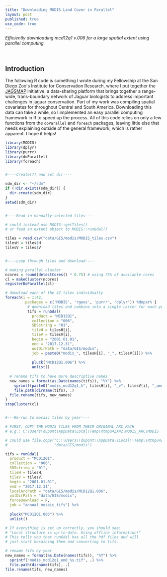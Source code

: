 ```yaml
---
title: "Downloading MODIS Land Cover in Parallel"
layout: post
published: true
use_code: true
---
```

<i>Efficiently downloading mcd12q1 v.006 for a large spatial extent using parallel computing.</i>

<br>

## Introduction

The following R code is something I wrote during my Fellowship at the San Diego Zoo's Institute for Conservation Research, where I put together the [JAGSMAP](http://www.JAGSMAP.org) initiative, a data-sharing platform that brings together a range-wide, trans-boundary network of Jaguar biologists to address important challenges in jaguar conservation. Part of my work was compiling spatial covariates for throughout Central and South America. Downloading this data can take a while, so I implemented an easy parallel computing framework in R to speed up the process. All of this code relies on only a few functions from the `doParallel` and `foreach` packages, leaving little else that needs explaining outside of the general framework, which is rather apparent. I hope it helps! 


```r
library(MODIS)
library(dplyr)
library(purrr)
library(doParallel)
library(foreach)


#----Create(?) and set dir----

sdm_dir <- "~/sdm"
if (!dir.exists(sdm_dir)) {
  dir.create(sdm_dir)
}
setwd(sdm_dir)


#----Read in manually-selected tiles----

# could instead use MODIS::getTiles() 
# or feed an extent object to MODIS::runGdal()

tiles = read.csv("data/GIS/modis/MODIS_tiles.csv")
tilesH = tiles$H
tilesV = tiles$V


#----Loop through tiles and download----

# making parallel cluster
ncores = round(detectCores() * 0.75) # using 75% of available cores
cl = makeCluster(ncores)
registerDoParallel(cl)

# donwload each of the 42 tiles individually
foreach(i = 1:42,
        .packages = c('MODIS', 'rgeos', 'purrr', 'dplyr')) %dopar% {
          # download tiles and combine into a single raster for each year
          tifs = runGdal(
            product = "MCD12Q1",
            collection = "006",
            SDSstring = "01",
            tileH = tilesH[i],
            tileV = tilesV[i],
            begin = "2001.01.01",
            end = "2017.12.31",
            outDirPath = "data/GIS/modis",
            job = paste0("modis_", tilesH[i], "_", tilesV[i])) %>%
            
            pluck("MCD12Q1.006") %>%
            unlist()
          
  # rename tifs to have more descriptive names
  new_names = format(as.Date(names(tifs)), "%Y") %>%
    sprintf(paste0("modis_mcd12q1_h", tilesH[i], "_v", tilesV[i], "_umd_%s.tif"), .) %>%
    file.path(dirname(tifs), .)
  file.rename(tifs, new_names)
}
stopCluster(cl)


#---Re-run to mosaic tiles by year----

# FIRST, COPY THE MODIS TILES FROM THEIR ORIGINAL ARC PATH
# e.g.: C:\Users\dupont\AppData\Local\Temp\Rtmpu4ZXW2\MODIS_ARC\MODIS

# could use file.copy("C:\\Users\\dupont\\AppData\\Local\\Temp\\Rtmpu4ZXW2\\MODIS_ARC\\MODIS\\MCD12Q1.006",
#                     "data/GIS/modis")

tifs = runGdal(
  product = "MCD12Q1",
  collection = "006",
  SDSstring = "01",
  tileH = tilesH,
  tileV = tilesV,
  begin = "2001.01.01",
  end = "2017.12.31",
  localArcPath = "data/GIS/modis/MCD12Q1.006",
  outDirPath = "data/GIS/modis",
  forceDownload = F,
  job = "annual_mosaic_tifs") %>%
  
  pluck("MCD12Q1.006") %>%
  unlist()

# If everything is set up correctly, you should see:
# "Local structure is up-to-date. Using offline information!"
# This tells you that runGdal has all the hdf files and will
# just start mosaicing them and converting to tifs.

# rename tifs by year
new_names = format(as.Date(names(tifs)), "%Y") %>% 
  sprintf("modis_mcd12q1_umd_%s.tif", .) %>% 
  file.path(dirname(tifs), .)
file.rename(tifs, new_names)
```
